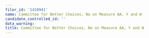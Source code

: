 ```yaml
---
filer_id: '1410941'
name: Committee for Better Choices, No on Measure AA, Y and W
candidate_controlled_id: ''
data_warning: 
title: Committee for Better Choices, No on Measure AA, Y and W
---
```

